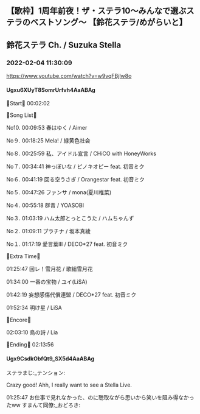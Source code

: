 ## 【歌枠】1周年前夜！ザ・ステラ10〜みんなで選ぶステラのベストソング〜 【鈴花ステラ/めがらいと】
## 鈴花ステラ Ch. / Suzuka Stella
### 2022-02-04 11:30:09
https://www.youtube.com/watch?v=w9vqFBjlw8o
#### Ugxu6XUyT8SomrUrfvh4AaABAg
🔔Start🔔 00:02:02



🔔Song List🔔

No10. 00:09:53 春はゆく / Aimer

No９. 00:18:25 Mela! / 緑黄色社会

No８. 00:25:59 私、アイドル宣言 / CHiCO with HoneyWorks

No７. 00:34:41 神っぽいな / ピノキオピー feat. 初音ミク

No６. 00:41:19 回る空うさぎ / Orangestar feat. 初音ミク

No５. 00:47:26 ファンサ / mona(夏川椎菜)

No４. 00:55:18 群青 / YOASOBI

No３. 01:03:19 ハム太郎とっとこうた / ハムちゃんず

No２. 01:09:11 プラチナ / 坂本真綾

No１. 01:17:19 愛言葉Ⅲ / DECO*27 feat. 初音ミク



🔔Extra Time🔔

01:25:47 回レ！雪月花 / 歌組雪月花

01:34:00 一番の宝物 / ユイ(LiSA)

01:42:19 妄想感傷代償連盟 / DECO*27 feat. 初音ミク

01:52:34 明け星 / LiSA



🔔Encore🔔

02:03:10 鳥の詩 / Lia



🔔Ending🔔 02:13:56

#### Ugx9CsdkObfQt9_SX5d4AaABAg
ステラまじ:_テンション:

Crazy good! Ahh, I really want to see a Stella Live.

01:25:47 お仕事で見れなかった、のに聴取ながら思いから笑いを阻み得なかったww すまんて同僚:_おどろき:

